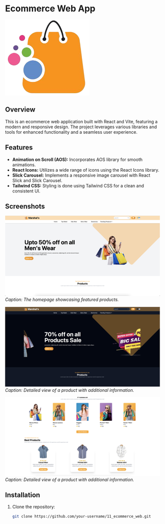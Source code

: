 # Ecommerce Web App

![Project Logo](Images/logo.png)

## Overview

This is an ecommerce web application built with React and Vite, featuring a modern and responsive design. The project leverages various libraries and tools for enhanced functionality and a seamless user experience.

## Features

- **Animation on Scroll (AOS):** Incorporates AOS library for smooth animations.
- **React Icons:** Utilizes a wide range of icons using the React Icons library.
- **Slick Carousel:** Implements a responsive image carousel with React Slick and Slick Carousel.
- **Tailwind CSS:** Styling is done using Tailwind CSS for a clean and consistent UI.

## Screenshots

![Homepage](Images/light.png)
*Caption: The homepage showcasing featured products.*

![Dark Theme](Images/dark.png)
*Caption: Detailed view of a product with additional information.*

![Product Details](Images/product.png)
*Caption: Detailed view of a product with additional information.*

## Installation

1. Clone the repository:

   ```bash
   git clone https://github.com/your-username/11_ecommerce_web.git